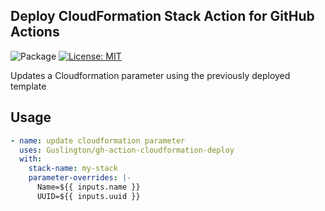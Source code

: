 ## Deploy CloudFormation Stack Action for GitHub Actions

![Package](https://github.com/guslington/gh-action-cloudformation-deploy/workflows/Package/badge.svg)
[![License: MIT](https://img.shields.io/badge/License-MIT-yellow.svg)](https://opensource.org/licenses/MIT)

Updates a Cloudformation parameter using the previously deployed template

## Usage

```yaml
- name: update cloudformation parameter
  uses: Guslington/gh-action-cloudformation-deploy
  with:
    stack-name: my-stack
    parameter-overrides: |-
      Name=${{ inputs.name }}
      UUID=${{ inputs.uuid }}
```